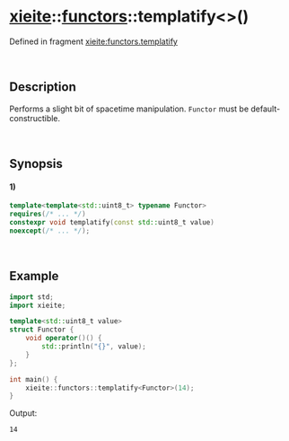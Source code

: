 # [xieite](../../xieite.md)\:\:[functors](../../functors.md)\:\:templatify\<\>\(\)
Defined in fragment [xieite:functors.templatify](../../../src/functors/templatify.cpp)

&nbsp;

## Description
Performs a slight bit of spacetime manipulation. `Functor` must be default-constructible.

&nbsp;

## Synopsis
#### 1)
```cpp
template<template<std::uint8_t> typename Functor>
requires(/* ... */)
constexpr void templatify(const std::uint8_t value)
noexcept(/* ... */);
```

&nbsp;

## Example
```cpp
import std;
import xieite;

template<std::uint8_t value>
struct Functor {
    void operator()() {
        std::println("{}", value);
    }
};

int main() {
    xieite::functors::templatify<Functor>(14);
}
```
Output:
```
14
```
